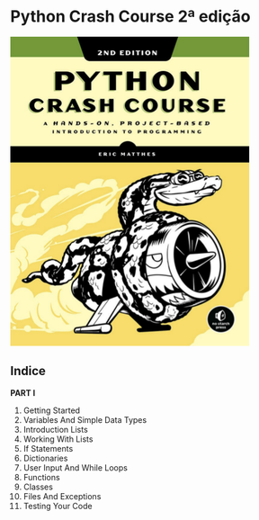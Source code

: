 # Python Crash Course 2ª edição

![Python Crash Course](img/ebook-python.png)

## Indice

**PART I**

1. Getting Started
1. Variables And Simple Data Types
1. Introduction Lists
1. Working With Lists
1. If Statements
1. Dictionaries
1. User Input And While Loops
1. Functions
1. Classes
1. Files And Exceptions
1. Testing Your Code

